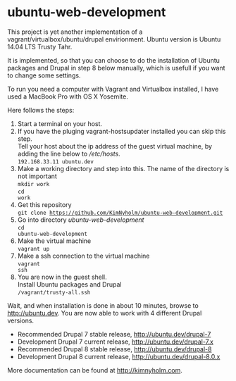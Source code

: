 # ubuntu-web-development
This project is yet another implementation of a vagrant/virtualbox/ubuntu/drupal envirionment. Ubuntu version is Ubuntu 14.04 LTS Trusty Tahr.

It is implemented, so that you can choose to do the installation of Ubuntu packages and Drupal
in step 8 below manually, which is usefull if you want to change some settings.

To run you need a computer with Vagrant and Virtualbox installed, I have used a MacBook Pro with OS X Yosemite. 

Here follows the steps:

1. Start a terminal on your host.
2. If you have the pluging vagrant-hostsupdater installed you can skip this step.<br>
Tell your host about the ip address of the guest virtual machine, by adding the line below to */etc/hosts*.<br>
<code>192.168.33.11  ubuntu.dev</code>
3. Make a working directory and step into this. The name of the directory is not important<br>
<code>mkdir work</code><br>
<code>cd work</code>
4. Get this repository<br>
<code>git clone https://github.com/KimNyholm/ubuntu-web-development.git</code>
5. Go into directory *ubuntu-web-development*<br>
<code>cd ubuntu-web-development</code>
6. Make the virtual machine<br>
<code>vagrant up</code>
7. Make a ssh connection to the virtual machine<br>
<code>vagrant ssh</code>
8. You are now in the guest shell.<br>
Install Ubuntu packages and Drupal<br>
<code>/vagrant/trusty-all.ssh</code>

Wait, and when installation is done in about 10 minutes, browse to http://ubuntu.dev. You are now able to work with
4 different Drupal versions.

- Recommended Drupal 7 stable release, http://ubuntu.dev/drupal-7
- Development Drupal 7 current release, http://ubuntu.dev/drupal-7.x
- Recommended Drupal 8 stable release, http://ubuntu.dev/drupal-8
- Development Drupal 8 current release, http://ubuntu.dev/drupal-8.0.x

More documentation can be found at http://kimnyholm.com.

